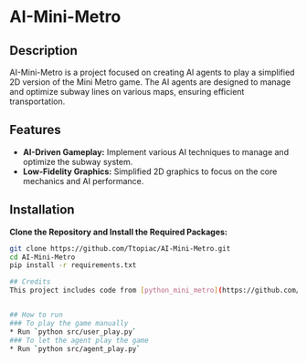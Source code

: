 # AI-Mini-Metro

## Description
AI-Mini-Metro is a project focused on creating AI agents to play a simplified 2D version of the Mini Metro game. The AI agents are designed to manage and optimize subway lines on various maps, ensuring efficient transportation.

## Features
- **AI-Driven Gameplay:** Implement various AI techniques to manage and optimize the subway system.
- **Low-Fidelity Graphics:** Simplified 2D graphics to focus on the core mechanics and AI performance.

## Installation
**Clone the Repository and Install the Required Packages:**
   ```bash
   git clone https://github.com/Ttopiac/AI-Mini-Metro.git
   cd AI-Mini-Metro
   pip install -r requirements.txt

## Credits
This project includes code from [python_mini_metro](https://github.com/yanfengliu/python_mini_metro) by Yanfeng Liu, used under MIT License.


## How to run
### To play the game manually
* Run `python src/user_play.py`
### To let the agent play the game
* Run `python src/agent_play.py`
